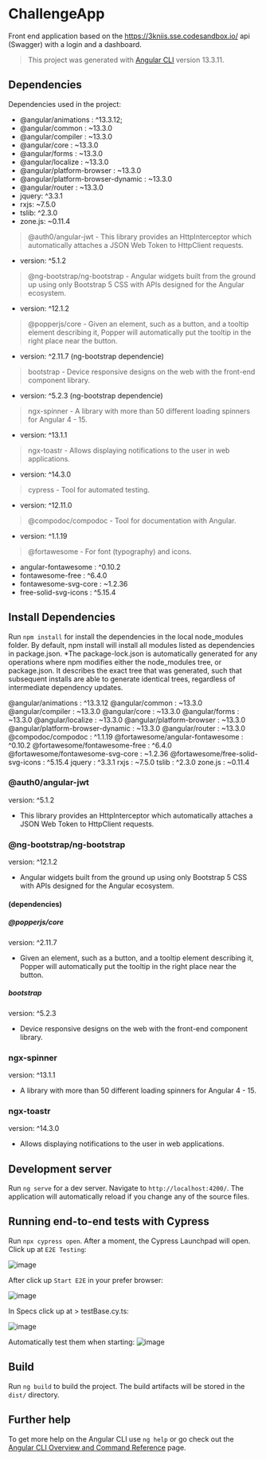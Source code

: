 # ChallengeApp
Front end application based on the https://3kniis.sse.codesandbox.io/ api (Swagger) with a login and a dashboard.
>This project was generated with [Angular CLI](https://github.com/angular/angular-cli) version 13.3.11.

## Dependencies

Dependencies used in the project:
- @angular/animations : ^13.3.12;
- @angular/common : ~13.3.0
- @angular/compiler : ~13.3.0
- @angular/core : ~13.3.0
- @angular/forms : ~13.3.0
- @angular/localize : ~13.3.0
- @angular/platform-browser : ~13.3.0
- @angular/platform-browser-dynamic : ~13.3.0
- @angular/router : ~13.3.0
- jquery: ^3.3.1
- rxjs: ~7.5.0
- tslib: ^2.3.0
- zone.js: ~0.11.4

> @auth0/angular-jwt - This library provides an HttpInterceptor which automatically attaches a JSON Web Token to HttpClient requests.
- version: ^5.1.2 
> @ng-bootstrap/ng-bootstrap - Angular widgets built from the ground up using only Bootstrap 5 CSS with APIs designed for the Angular ecosystem.
- version: ^12.1.2 
> @popperjs/core - Given an element, such as a button, and a tooltip element describing it, Popper will automatically put the tooltip in the right place near the button.
- version: ^2.11.7 (ng-bootstrap dependencie)
> bootstrap - Device responsive designs on the web with the front-end component library.
- version: ^5.2.3 (ng-bootstrap dependencie)
> ngx-spinner - A library with more than 50 different loading spinners for Angular 4 - 15.
- version: ^13.1.1
> ngx-toastr - Allows displaying notifications to the user in web applications.
- version: ^14.3.0
> cypress - Tool for automated testing.
- version: ^12.11.0
> @compodoc/compodoc - Tool for documentation with Angular.
- version: ^1.1.19
> @fortawesome - For font (typography) and icons.
- angular-fontawesome : ^0.10.2
- fontawesome-free : ^6.4.0
- fontawesome-svg-core : ~1.2.36
- free-solid-svg-icons : ^5.15.4

## Install Dependencies

Run `npm install` for install the dependencies in the local node_modules folder. By default, npm install will install all modules listed as dependencies in package.json. 
*The package-lock.json is automatically generated for any operations where npm modifies either the node_modules tree, or package.json. It describes the exact tree that was generated, such that subsequent installs are able to generate identical trees, regardless of intermediate dependency updates.

@angular/animations : ^13.3.12
@angular/common : ~13.3.0
@angular/compiler : ~13.3.0
@angular/core : ~13.3.0
@angular/forms : ~13.3.0
@angular/localize : ~13.3.0
@angular/platform-browser : ~13.3.0
@angular/platform-browser-dynamic : ~13.3.0
@angular/router : ~13.3.0
@compodoc/compodoc : ^1.1.19
@fortawesome/angular-fontawesome : ^0.10.2
@fortawesome/fontawesome-free : ^6.4.0
@fortawesome/fontawesome-svg-core : ~1.2.36
@fortawesome/free-solid-svg-icons : ^5.15.4
jquery : ^3.3.1
rxjs : ~7.5.0
tslib : ^2.3.0
zone.js : ~0.11.4

### @auth0/angular-jwt 
version: ^5.1.2 
- This library provides an HttpInterceptor which automatically attaches a JSON Web Token to HttpClient requests.

### @ng-bootstrap/ng-bootstrap 
version: ^12.1.2 
- Angular widgets built from the ground up using only Bootstrap 5 CSS with APIs designed for the Angular ecosystem.
#### (dependencies) 
##### @popperjs/core 
version: ^2.11.7 
- Given an element, such as a button, and a tooltip element describing it, Popper will automatically put the tooltip in the right place near the button.
##### bootstrap 
version: ^5.2.3 
- Device responsive designs on the web with the front-end component library.

### ngx-spinner 
version: ^13.1.1
- A library with more than 50 different loading spinners for Angular 4 - 15.

### ngx-toastr
version: ^14.3.0
- Allows displaying notifications to the user in web applications.
## Development server

Run `ng serve` for a dev server. Navigate to `http://localhost:4200/`. The application will automatically reload if you change any of the source files.

## Running end-to-end tests with Cypress
Run `npx cypress open`. After a moment, the Cypress Launchpad will open.
Click up at `E2E Testing`:

![image](https://user-images.githubusercontent.com/17026031/235386885-e25f1b68-43bf-42de-837f-73ea2d8334e5.png)

After click up `Start E2E` in your prefer browser:

![image](https://user-images.githubusercontent.com/17026031/235386654-890ffc77-2757-4caf-a874-4053d197cf89.png)

In Specs click up at > testBase.cy.ts:

![image](https://user-images.githubusercontent.com/17026031/235386686-e7bab12c-4255-433e-b109-8f71980155c3.png)

Automatically test them when starting:
![image](https://user-images.githubusercontent.com/17026031/235386844-8876ef56-d1e3-49bf-929c-ece813e4b420.png)

## Build

Run `ng build` to build the project. The build artifacts will be stored in the `dist/` directory.

## Further help

To get more help on the Angular CLI use `ng help` or go check out the [Angular CLI Overview and Command Reference](https://angular.io/cli) page.


